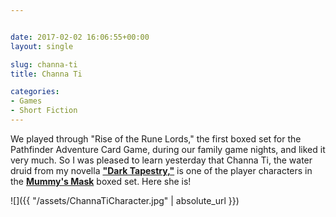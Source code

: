```yaml
---


date: 2017-02-02 16:06:55+00:00
layout: single

slug: channa-ti
title: Channa Ti

categories:
- Games
- Short Fiction
---
```


We played through "Rise of the Rune Lords," the first boxed set for the Pathfinder Adventure Card Game, during our family game nights, and liked it very much. So I was pleased to learn yesterday that Channa Ti, the water druid from my novella [**"Dark Tapestry,"**](http://paizo.com/products/btpy8k9m?Pathfinder-Tales-Dark-Tapestry-ePub) is one of the player characters in the [**Mummy's Mask**](http://paizo.com/products/btpy9mbg?Pathfinder-Adventure-Card-Game-Mummys-Mask-Base-Set) boxed set. Here she is!

![]({{ "/assets/ChannaTiCharacter.jpg" | absolute_url }})


